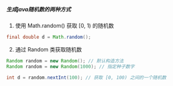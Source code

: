 ##### 生成java随机数的两种方式

1. 使用 Math.random() 获取 [0, 1) 的随机数

```java
final double d = Math.random();
```

2. 通过 Random 类获取随机数

```java
Random random = new Random(); // 默认构造方法
Random random = new Random(1000); // 指定种子数字

int d = random.nextInt(100); // 获取 [0, 100) 之间的一个随机数
```

